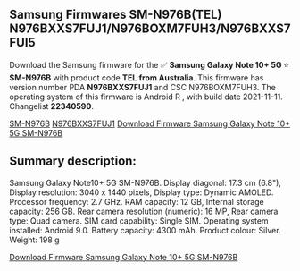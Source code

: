 <h2>Samsung Firmwares SM-N976B(TEL) N976BXXS7FUJ1/N976BOXM7FUH3/N976BXXS7FUI5</h2>
Download the Samsung firmware for the ✅ <strong>Samsung Galaxy Note 10+ 5G </strong> ⭐ <strong>SM-N976B</strong> with product code <strong>TEL</strong> <strong> from Australia</strong>. This firmware has version number PDA <strong>N976BXXS7FUJ1</strong> and CSC N976BOXM7FUH3. The operating system of this firmware is Android R , with build date 2021-11-11. Changelist <strong>22340590</strong>.


[SM-N976B](https://samfirm.shop/samsung/model/SM-N976B)
[N976BXXS7FUJ1](https://samfirm.shop/samsung/pda/N976BXXS7FUJ1)
[Download Firmware Samsung Galaxy Note 10+ 5G SM-N976B](https://samfirm.shop/samsung/firmware/473702)
<h2>Summary description:</h2>
<p>Samsung Galaxy Note10+ 5G SM-N976B. Display diagonal: 17.3 cm (6.8"), Display resolution: 3040 x 1440 pixels, Display type: Dynamic AMOLED. Processor frequency: 2.7 GHz. RAM capacity: 12 GB, Internal storage capacity: 256 GB. Rear camera resolution (numeric): 16 MP, Rear camera type: Quad camera. SIM card capability: Single SIM. Operating system installed: Android 9.0. Battery capacity: 4300 mAh. Product colour: Silver. Weight: 198 g</p>


[Download Firmware Samsung Galaxy Note 10+ 5G SM-N976B](https://samfirm.shop/samsung/firmware/473702)
